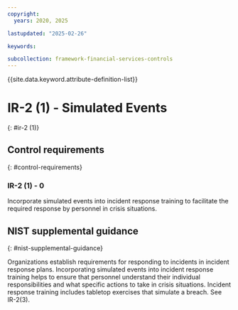 ```yaml
---
copyright:
  years: 2020, 2025

lastupdated: "2025-02-26"

keywords:

subcollection: framework-financial-services-controls
---
```


{{site.data.keyword.attribute-definition-list}}

# IR-2 (1) -  Simulated Events
{: #ir-2 (1)}

## Control requirements
{: #control-requirements}



### IR-2 (1) - 0


Incorporate simulated events into incident response training to facilitate the required response by personnel in crisis situations.












## NIST supplemental guidance
{: #nist-supplemental-guidance}

Organizations establish requirements for responding to incidents in incident response plans. Incorporating simulated events into incident response training helps to ensure that personnel understand their individual responsibilities and what specific actions to take in crisis situations. Incident response training includes tabletop exercises that simulate a breach. See IR-2(3).
